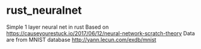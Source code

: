 # rust_neuralnet
Simple 1 layer neural net in rust
Based on https://causeyourestuck.io/2017/06/12/neural-network-scratch-theory
Data are from MNIST database http://yann.lecun.com/exdb/mnist
